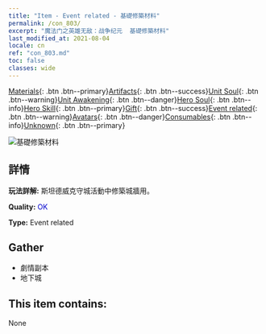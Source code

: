 ```yaml
---
title: "Item - Event related - 基礎修築材料"
permalink: /con_803/
excerpt: "魔法门之英雄无敌：战争纪元  基礎修築材料"
last_modified_at: 2021-08-04
locale: cn
ref: "con_803.md"
toc: false
classes: wide
---
```

 [Materials](/ItemsCN/){: .btn .btn--primary}[Artifacts](/ItemsCN/Artifacts/){: .btn .btn--success}[Unit Soul](/ItemsCN/UnitSoul/){: .btn .btn--warning}[Unit Awakening](/ItemsCN/UnitAwakening/){: .btn .btn--danger}[Hero Soul](/ItemsCN/HeroSoul/){: .btn .btn--info}[Hero Skill](/ItemsCN/HeroSkill/){: .btn .btn--primary}[Gift](/ItemsCN/Gift/){: .btn .btn--success}[Event related](/ItemsCN/Events/){: .btn .btn--warning}[Avatars](/ItemsCN/Avatars/){: .btn .btn--danger}[Consumables](/ItemsCN/Consumables/){: .btn .btn--info}[Unknown](/ItemsCN/Unknown/){: .btn .btn--primary}

 ![基礎修築材料](/images/t/i_3061.png)

## 詳情
 **玩法詳解:** 斯坦德威克守城活動中修築城牆用。

 **Quality:** <span style="color: #0000CD">OK</span>

 **Type:** Event related

## Gather

*    劇情副本 
*    地下城 

## This item contains:

  None

